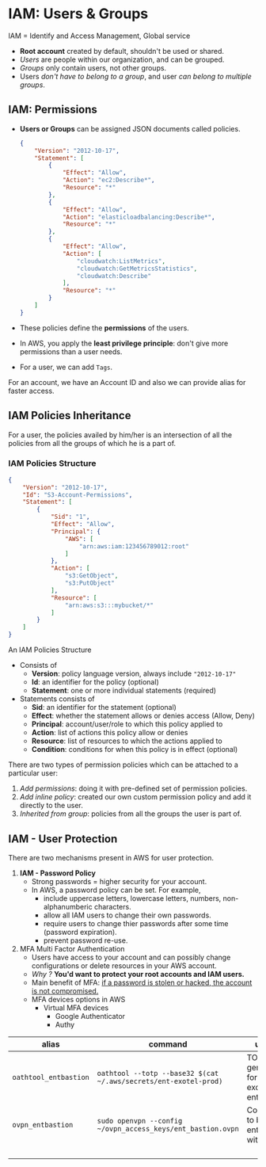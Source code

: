 # IAM: Users & Groups

IAM = Identify and Access Management, Global service

- **Root account** created by default, shouldn't be used or shared.
- *Users* are people within our organization, and can be grouped.
- *Groups* only contain users, not other groups.
- Users *don't have to belong to a group*, and user *can belong to multiple groups*.

## IAM: Permissions

- **Users or Groups** can be assigned JSON documents called policies.

  ```json
  {
      "Version": "2012-10-17",
      "Statement": [
          {
              "Effect": "Allow",
              "Action": "ec2:Describe*",
              "Resource": "*"
          },
          {
              "Effect": "Allow",
              "Action": "elasticloadbalancing:Describe*",
              "Resource": "*"
          },
          {
              "Effect": "Allow",
              "Action": [
                  "cloudwatch:ListMetrics",
                  "cloudwatch:GetMetricsStatistics",
                  "cloudwatch:Describe"
              ],
              "Resource": "*"
          }
      ]
  }
  ```

- These policies define the **permissions** of the users.

- In AWS, you apply the **least privilege principle**: don't give more permissions than a user needs.

- For a user, we can add `Tags`.

For an account, we have an Account ID and also we can provide alias for faster access.

## IAM Policies Inheritance

For a user, the policies availed by him/her is an intersection of all the policies from all the groups of which he is a part of.

### IAM Policies Structure

```json
{
    "Version": "2012-10-17",
    "Id": "S3-Account-Permissions",
    "Statement": [
        {
            "Sid": "1",
            "Effect": "Allow",
            "Principal": {
                "AWS": [
                    "arn:aws:iam:123456789012:root"
                ]
            },
            "Action": [
                "s3:GetObject",
                "s3:PutObject"
            ],
            "Resource": [
                "arn:aws:s3:::mybucket/*"
            ]
        }
    ]
}
```

An IAM Policies Structure

- Consists of 
  - **Version**: policy language version, always include `"2012-10-17"`
  - **Id**: an identifier for the policy (optional)
  - **Statement**: one or more individual statements (required)
- Statements consists of 
  - **Sid**: an identifier for the statement (optional)
  - **Effect**: whether the statement allows or denies access (Allow, Deny)
  - **Principal**: account/user/role to which this policy applied to
  - **Action**: list of actions this policy allow or denies
  - **Resource**: list of resources to which the actions applied to
  - **Condition**: conditions for when this policy is in effect (optional)

There are two types of permission policies which can be attached to a particular user:

1. *Add permissions*: doing it with pre-defined set of permission policies.
2. *Add inline policy*: created our own custom permission policy and add it directly to the user.
3. *Inherited from group*: policies from all the groups the user is part of.

## IAM - User Protection

There are two mechanisms present in AWS for user protection.

1. **IAM - Password Policy** 
   - Strong passwords = higher security for your account.
   - In AWS, a password policy can be set.
     For example,
     - include uppercase letters, lowercase letters, numbers, non-alphanumberic characters.
     - allow all IAM users to change their own passwords.
     - require users to change thier passwords after some time (password expiration).
     - prevent password re-use.
2. MFA Multi Factor Authentication
   - Users have access to your account and can possibly change configurations or delete resources in your AWS account.
   - *Why ?* **You'd want to protect your root accounts and IAM users.**
   - Main benefit of MFA: <u>if a password is stolen or hacked, the account is not compromised.</u>
   - MFA devices options in AWS
     - Virtual MFA devices
       - Google Authenticator
       - Authy

| alias                 | command                                                      | usage                                     | remarks |
| --------------------- | ------------------------------------------------------------ | ----------------------------------------- | ------- |
| `oathtool_entbastion` | `oathtool --totp --base32 $(cat ~/.aws/secrets/ent-exotel-prod)` | TOTP generation for aws exotel enterprise |         |
| `ovpn_entbastion`     | `sudo openvpn --config ~/ovpn_access_keys/ent_bastion.ovpn`  | Connect to bastion ent server with OVPN   |         |
|                       |                                                              |                                           |         |
|                       |                                                              |                                           |         |
|                       |                                                              |                                           |         |
|                       |                                                              |                                           |         |



